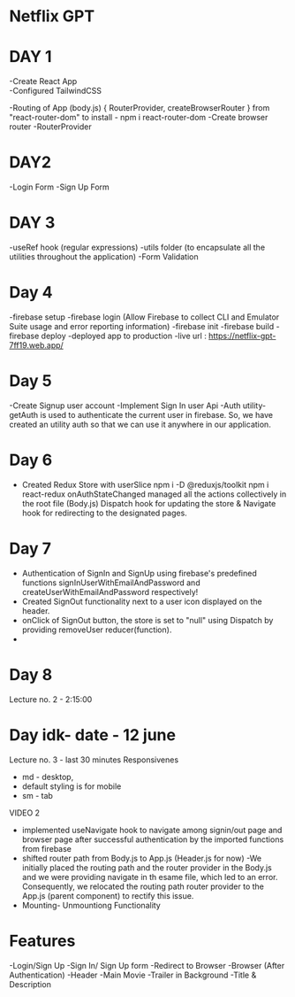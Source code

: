 # Netflix GPT

# DAY 1
-Create React App           
-Configured TailwindCSS    

-Routing of App (body.js) 
    { RouterProvider, createBrowserRouter } from "react-router-dom"
    to install - npm i react-router-dom
    -Create browser router
    -RouterProvider 

# DAY2
-Login Form
-Sign Up Form

# DAY 3
-useRef hook (regular expressions)
-utils folder (to encapsulate all the utilities throughout the application) 
    -Form Validation

# Day 4
-firebase setup
    -firebase login  (Allow Firebase to collect CLI and Emulator Suite usage and error reporting information)
    -firebase init
    -firebase build 
    -firebase deploy
-deployed app to production
-live url : https://netflix-gpt-7ff19.web.app/

# Day 5
-Create Signup user account
-Implement Sign In user Api
-Auth utility- getAuth is used to authenticate the current user in firebase.
               So, we have created an utility auth so that we can use it anywhere in our application.

# Day 6
- Created Redux Store with userSlice 
  npm i -D @reduxjs/toolkit
  npm i react-redux
  onAuthStateChanged managed all the actions collectively in the root file (Body.js)
  Dispatch hook for updating the store & Navigate hook for redirecting to the designated pages.


# Day 7
- Authentication of SignIn and SignUp using firebase's predefined functions signInUserWithEmailAndPassword and     
  createUserWithEmailAndPassword respectively!
- Created SignOut functionality next to a user icon displayed on the header.
- onClick of SignOut button, the store is set to "null" using Dispatch by providing removeUser reducer(function).
- 

# Day 8
Lecture no. 2 - 2:15:00

# Day idk- date - 12 june
Lecture no. 3 - last 30 minutes Responsivenes
  - md - desktop, 
  - default styling is for mobile
  - sm - tab


 VIDEO 2
- implemented useNavigate hook to navigate among signin/out page and browser page after successful authentication 
  by the imported functions from firebase
- shifted router path from Body.js to App.js (Header.js for now)
   -We initially placed the routing path and the router provider in the Body.js and we were providing navigate in th esame file, which led to an error. Consequently, we relocated the routing path router provider to the App.js (parent component) to rectify this issue.
- Mounting- Unmountiong Functionality


# Features
-Login/Sign Up
    -Sign In/ Sign Up form
    -Redirect to Browser
    -Browser (After Authentication)
    -Header
    -Main Movie
        -Trailer in Background
        -Title & Description